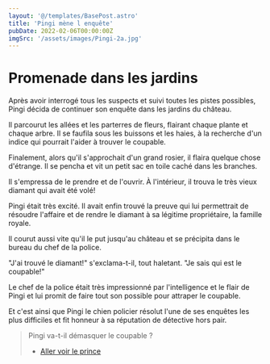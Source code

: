 ```yaml
---
layout: '@/templates/BasePost.astro'
title: 'Pingi mène l enquête'
pubDate: 2022-02-06T00:00:00Z
imgSrc: '/assets/images/Pingi-2a.jpg'
---
```

# Promenade dans les jardins

Après avoir interrogé tous les suspects et suivi toutes les pistes possibles, Pingi décida de continuer son enquête dans les jardins du château.

Il parcourut les allées et les parterres de fleurs, flairant chaque plante et chaque arbre. Il se faufila sous les buissons et les haies, à la recherche d'un indice qui pourrait l'aider à trouver le coupable.

Finalement, alors qu'il s'approchait d'un grand rosier, il flaira quelque chose d'étrange. Il se pencha et vit un petit sac en toile caché dans les branches.

Il s'empressa de le prendre et de l'ouvrir. À l'intérieur, il trouva le très vieux diamant qui avait été volé!

Pingi était très excité. Il avait enfin trouvé la preuve qui lui permettrait de résoudre l'affaire et de rendre le diamant à sa légitime propriétaire, la famille royale.

Il courut aussi vite qu'il le put jusqu'au château et se précipita dans le bureau du chef de la police.

"J'ai trouvé le diamant!" s'exclama-t-il, tout haletant. "Je sais qui est le coupable!"

Le chef de la police était très impressionné par l'intelligence et le flair de Pingi et lui promit de faire tout son possible pour attraper le coupable.

Et c'est ainsi que Pingi le chien policier résolut l'une de ses enquêtes les plus difficiles et fit honneur à sa réputation de détective hors pair.

> Pingi va-t-il démasquer le coupable ?
> - [Aller voir le prince](/Pingi-3a)